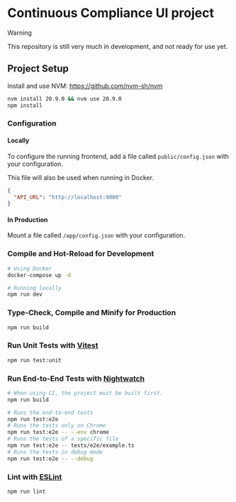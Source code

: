 # Continuous Compliance UI project

> [!WARNING]
> This repository is still very much in development, and not ready for use yet.

## Project Setup

Install and use NVM:
https://github.com/nvm-sh/nvm

```sh
nvm install 20.9.0 && nvm use 20.9.0
npm install
```

### Configuration 

#### Locally
To configure the running frontend, add a file called `public/config.json` with your configuration.

This file will also be used when running in Docker.
```json
{
  "API_URL": "http://localhost:9000"
}
```

#### In Production
Mount a file called `/app/config.json` with your configuration.


### Compile and Hot-Reload for Development

```sh
# Using Docker
docker-compose up -d

# Running locally
npm run dev
```

### Type-Check, Compile and Minify for Production

```sh
npm run build
```

### Run Unit Tests with [Vitest](https://vitest.dev/)

```sh
npm run test:unit
```

### Run End-to-End Tests with [Nightwatch](https://nightwatchjs.org/)

```sh
# When using CI, the project must be built first.
npm run build

# Runs the end-to-end tests
npm run test:e2e
# Runs the tests only on Chrome
npm run test:e2e -- --env chrome
# Runs the tests of a specific file
npm run test:e2e -- tests/e2e/example.ts
# Runs the tests in debug mode
npm run test:e2e -- --debug
```
    
### Lint with [ESLint](https://eslint.org/)

```sh
npm run lint
```
